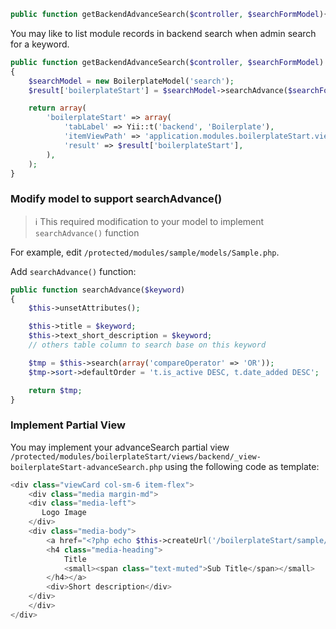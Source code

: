 
```php
public function getBackendAdvanceSearch($controller, $searchFormModel){}
```
You may like to list module records in backend search when admin search for a keyword. 



```php
public function getBackendAdvanceSearch($controller, $searchFormModel)
{
    $searchModel = new BoilerplateModel('search');
    $result['boilerplateStart'] = $searchModel->searchAdvance($searchFormModel->keyword);

    return array(
        'boilerplateStart' => array(
            'tabLabel' => Yii::t('backend', 'Boilerplate'),
            'itemViewPath' => 'application.modules.boilerplateStart.views.backend._view-boilerplateStart-advanceSearch',
            'result' => $result['boilerplateStart'],
        ),
    );
}
```

### Modify model to support searchAdvance()
> :information_source: This required modification to your model to implement `searchAdvance()` function

For example, edit `/protected/modules/sample/models/Sample.php`.

Add `searchAdvance()` function:
```php
public function searchAdvance($keyword)
{
    $this->unsetAttributes();

    $this->title = $keyword;
    $this->text_short_description = $keyword;
    // others table column to search base on this keyword

    $tmp = $this->search(array('compareOperator' => 'OR'));
    $tmp->sort->defaultOrder = 't.is_active DESC, t.date_added DESC';

    return $tmp;
}
```

### Implement Partial View
You may implement your advanceSearch partial view `/protected/modules/boilerplateStart/views/backend/_view-boilerplateStart-advanceSearch.php` using the following code as template:

```php
<div class="viewCard col-sm-6 item-flex">
    <div class="media margin-md">
    <div class="media-left">
       Logo Image
    </div>
    <div class="media-body">
        <a href="<?php echo $this->createUrl('/boilerplateStart/sample/view', array('id' => $data->id)); ?>">
        <h4 class="media-heading">
            Title
            <small><span class="text-muted">Sub Title</span></small>
        </h4></a>
        <div>Short description</div>
    </div>
    </div>
</div>
```
